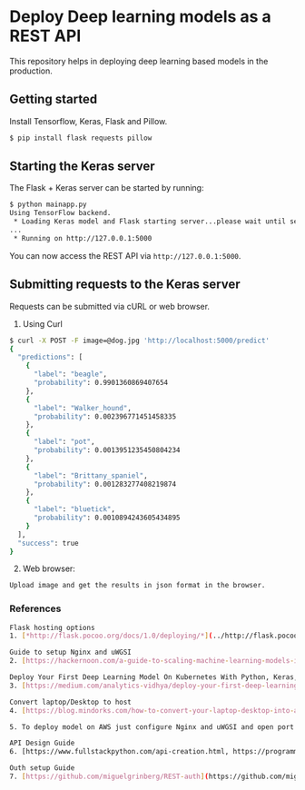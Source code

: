 # Deploy Deep learning models as a REST API

This repository helps in deploying deep learning based models in the production.

## Getting started

Install Tensorflow, Keras, Flask and Pillow.

```sh
$ pip install flask requests pillow
```

## Starting the Keras server

The Flask + Keras server can be started by running:

```sh
$ python mainapp.py 
Using TensorFlow backend.
 * Loading Keras model and Flask starting server...please wait until server has fully started
...
 * Running on http://127.0.0.1:5000
```

You can now access the REST API via `http://127.0.0.1:5000`.

## Submitting requests to the Keras server

Requests can be submitted via cURL or web browser. 

1. Using Curl

```sh
$ curl -X POST -F image=@dog.jpg 'http://localhost:5000/predict'
{
  "predictions": [
    {
      "label": "beagle", 
      "probability": 0.9901360869407654
    }, 
    {
      "label": "Walker_hound", 
      "probability": 0.002396771451458335
    }, 
    {
      "label": "pot", 
      "probability": 0.0013951235450804234
    }, 
    {
      "label": "Brittany_spaniel", 
      "probability": 0.001283277408219874
    }, 
    {
      "label": "bluetick", 
      "probability": 0.0010894243605434895
    }
  ], 
  "success": true
}
```

2. Web browser:

```sh
Upload image and get the results in json format in the browser. 

```

### References
```sh
Flask hosting options
1. [*http://flask.pocoo.org/docs/1.0/deploying/*](../http://flask.pocoo.org/docs/1.0/deploying/)

Guide to setup Nginx and uWGSI
2. [https://hackernoon.com/a-guide-to-scaling-machine-learning-models-in-production-aa8831163846](https://hackernoon.com/a-guide-to-scaling-machine-learning-models-in-production-aa8831163846)

Deploy Your First Deep Learning Model On Kubernetes With Python, Keras, Flask, and Docker
3. [https://medium.com/analytics-vidhya/deploy-your-first-deep-learning-model-on-kubernetes-with-python-keras-flask-and-docker-575dc07d9e76](https://medium.com/analytics-vidhya/deploy-your-first-deep-learning-model-on-kubernetes-with-python-keras-flask-and-docker-575dc07d9e76)

Convert laptop/Desktop to host
4. [https://blog.mindorks.com/how-to-convert-your-laptop-desktop-into-a-server-and-host-internet-accessible-website-on-it-part-2-cdb4b3633fa9](https://blog.mindorks.com/how-to-convert-your-laptop-desktop-into-a-server-and-host-internet-accessible-website-on-it-part-2-cdb4b3633fa9)

5. To deploy model on AWS just configure Nginx and uWGSI and open port from instance settings.

API Design Guide
6. [https://www.fullstackpython.com/api-creation.html, https://programminghistorian.org/en/lessons/creating-apis-with-python-and-flask](https://www.fullstackpython.com/api-creation.html, https://programminghistorian.org/en/lessons/creating-apis-with-python-and-flask)

Outh setup Guide
7. [https://github.com/miguelgrinberg/REST-auth](https://github.com/miguelgrinberg/REST-auth), [https://flask-httpauth.readthedocs.io/en/latest/](https://flask-httpauth.readthedocs.io/en/latest/),[https://realpython.com/token-based-authentication-with-flask/](https://realpython.com/token-based-authentication-with-flask/)

